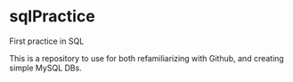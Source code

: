 # sqlPractice
First practice in SQL

This is a repository to use for both refamiliarizing with Github, and creating simple MySQL DBs.
